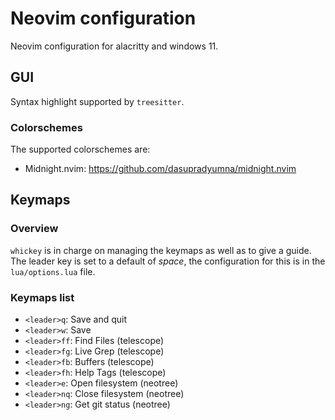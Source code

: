 # Neovim configuration

Neovim configuration for alacritty and windows 11.


## GUI

Syntax highlight supported by `treesitter`.

### Colorschemes
The supported colorschemes are:
- Midnight.nvim: https://github.com/dasupradyumna/midnight.nvim

## Keymaps 

### Overview
`whickey` is in charge on managing the keymaps as well as to give a guide. The leader key is set to a default of *space*, the configuration for this is in the `lua/options.lua` file.

### Keymaps list

- `<leader>q`: Save and quit
- `<leader>w`: Save
- `<leader>ff`: Find Files (telescope) 
- `<leader>fg`: Live Grep (telescope) 
- `<leader>fb`: Buffers (telescope) 
- `<leader>fh`: Help Tags (telescope) 
- `<leader>e`: Open filesystem (neotree)
- `<leader>nq`: Close filesystem (neotree) 
- `<leader>ng`: Get git status (neotree) 
